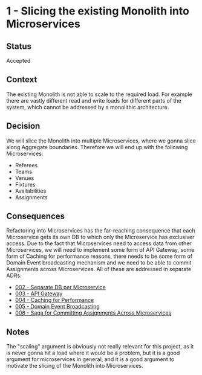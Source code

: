 # 1 - Slicing the existing Monolith into Microservices

## Status

Accepted

## Context

The existing Monolith is not able to scale to the required load. For example there are vastly different read and write loads for different parts of the system, which cannot be addressed by a monolithic architecture.

## Decision

We will slice the Monolith into multiple Microservices, where we gonna slice along Aggregate boundaries. Therefore we will end up with the following Microservices:

- Referees
- Teams
- Venues
- Fixtures
- Availabilities
- Assignments

## Consequences

Refactoring into Microservices has the far-reaching consequence that each Microservice gets its own DB to which only the Microservice has exclusiver access. Due to the fact that Microservices need to access data from other Microservices, we will need to implement some form of API Gateway, some form of Caching for performance reasons, there needs to be some form of Domain Event broadcasting mechanism and we need to be able to commit Assignments across Microservices. All of these are addressed in separate ADRs:

- [002 - Separate DB per Microservice](002-separate-dbs-per-microservice.md)
- [003 - API Gateway](003-api-gateway.md)
- [004 - Caching for Performance](004-caching-for-performance.md)
- [005 - Domain Event Broadcasting](005-domainevent-broadcasting.md)
- [006 - Saga for Committing Assignments Across Microservices](006-saga-committing-assignments-microservices.md)

## Notes

The "scaling" argument is obviously not really relevant for this project, as it is never gonna hit a load where it would be a problem, but it is a good argument for microservices in general, and it is a good argument to motivate the slicing of the Monolith into Microservices.